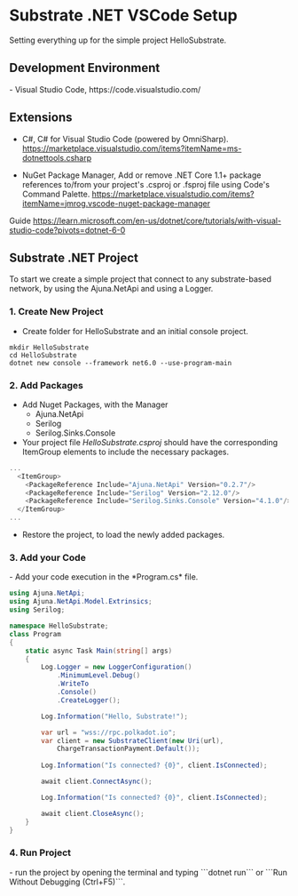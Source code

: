 <h1>Substrate .NET VSCode Setup</h1>

Setting everything up for the simple project HelloSubstrate.

<h2>Development Environment</h2>
- Visual Studio Code, https://code.visualstudio.com/

<h2>Extensions</h2>

- C#, C# for Visual Studio Code (powered by OmniSharp).
    https://marketplace.visualstudio.com/items?itemName=ms-dotnettools.csharp

- NuGet Package Manager, Add or remove .NET Core 1.1+ package references to/from your project's .csproj or .fsproj file using Code's Command Palette.
    https://marketplace.visualstudio.com/items?itemName=jmrog.vscode-nuget-package-manager

Guide https://learn.microsoft.com/en-us/dotnet/core/tutorials/with-visual-studio-code?pivots=dotnet-6-0

<h2>Substrate .NET Project</h2>
<p>To start we create a simple project that connect to any substrate-based network, by using the Ajuna.NetApi and using a Logger.</p>

<h3>1. Create New Project</h3>

- Create folder for HelloSubstrate and an initial console project.  

```
mkdir HelloSubstrate
cd HelloSubstrate
dotnet new console --framework net6.0 --use-program-main
```

<h3>2. Add Packages</h3>

- Add Nuget Packages, with the Manager
  - Ajuna.NetApi
  - Serilog
  - Serilog.Sinks.Console
- Your project file *HelloSubstrate.csproj* should have the corresponding ItemGroup elements to include the necessary packages.
```csharp
...
  <ItemGroup>
    <PackageReference Include="Ajuna.NetApi" Version="0.2.7"/>
    <PackageReference Include="Serilog" Version="2.12.0"/>
    <PackageReference Include="Serilog.Sinks.Console" Version="4.1.0"/>
  </ItemGroup>
...
  ```
- Restore the project, to load the newly added packages.


<h3>3. Add your Code</h3>
- Add your code execution in the *Program.cs* file.

```csharp
using Ajuna.NetApi;
using Ajuna.NetApi.Model.Extrinsics;
using Serilog;

namespace HelloSubstrate;
class Program
{
    static async Task Main(string[] args)
    {
        Log.Logger = new LoggerConfiguration()
            .MinimumLevel.Debug()
            .WriteTo
            .Console()
            .CreateLogger();

        Log.Information("Hello, Substrate!");

        var url = "wss://rpc.polkadot.io";
        var client = new SubstrateClient(new Uri(url), 
            ChargeTransactionPayment.Default());
        
        Log.Information("Is connected? {0}", client.IsConnected);

        await client.ConnectAsync();

        Log.Information("Is connected? {0}", client.IsConnected);

        await client.CloseAsync();
    }
}
  ```
<h3>4. Run Project</h3>
- run the project by opening the terminal and typing ```dotnet run``` or ```Run Without Debugging (Ctrl+F5)```.
